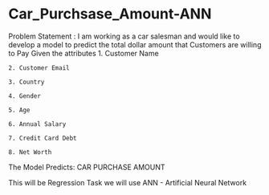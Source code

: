 # Car_Purchsase_Amount-ANN


Problem Statement :
I am working as a car salesman and would like to develop a model to predict the total dollar amount that Customers are willing to Pay Given the attributes 1. Customer Name

    2. Customer Email

    3. Country

    4. Gender

    5. Age

    6. Annual Salary

    7. Credit Card Debt

    8. Net Worth
The Model Predicts: CAR PURCHASE AMOUNT

This will be Regression Task we will use ANN - Artificial Neural Network
